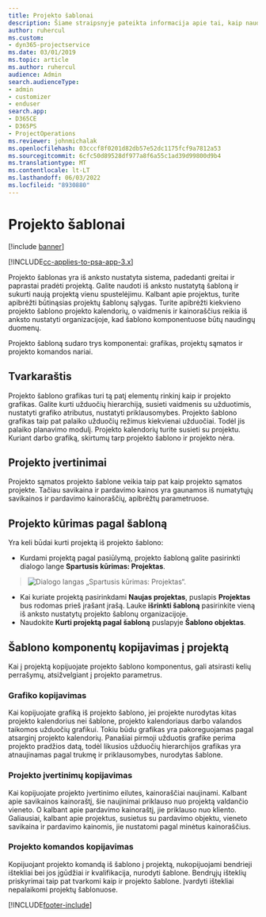 ```yaml
---
title: Projekto šablonai
description: Šiame straipsnyje pateikta informacija apie tai, kaip naudoti projektų šablonus, skirtus greitam projektų nustatymui.
author: ruhercul
ms.custom:
- dyn365-projectservice
ms.date: 03/01/2019
ms.topic: article
ms.author: ruhercul
audience: Admin
search.audienceType:
- admin
- customizer
- enduser
search.app:
- D365CE
- D365PS
- ProjectOperations
ms.reviewer: johnmichalak
ms.openlocfilehash: 03cccf8f0201d82db57e52dc1175fcf9a7812a53
ms.sourcegitcommit: 6cfc50d89528df977a8f6a55c1ad39d99800d9b4
ms.translationtype: MT
ms.contentlocale: lt-LT
ms.lasthandoff: 06/03/2022
ms.locfileid: "8930880"
---
```

# <a name="project-templates"></a>Projekto šablonai 

[!include [banner](../includes/psa-now-project-operations.md)]

[!INCLUDE[cc-applies-to-psa-app-3.x](../includes/cc-applies-to-psa-app-3x.md)]

Projekto šablonas yra iš anksto nustatyta sistema, padedanti greitai ir paprastai pradėti projektą. Galite naudoti iš anksto nustatytą šabloną ir sukurti naują projektą vienu spustelėjimu. Kalbant apie projektus, turite apibrėžti būtinąsias projektų šablonų sąlygas. Turite apibrėžti kiekvieno projekto šablono projekto kalendorių, o vaidmenis ir kainoraščius reikia iš anksto nustatyti organizacijoje, kad šablono komponentuose būtų naudingų duomenų.

Projekto šabloną sudaro trys komponentai: grafikas, projektų sąmatos ir projekto komandos nariai.

## <a name="schedule"></a>Tvarkaraštis

Projekto šablono grafikas turi tą patį elementų rinkinį kaip ir projekto grafikas. Galite kurti užduočių hierarchiją, susieti vaidmenis su užduotimis, nustatyti grafiko atributus, nustatyti priklausomybes. Projekto šablono grafikas taip pat palaiko užduočių režimus kiekvienai užduočiai. Todėl jis palaiko planavimo modulį. Projekto kalendorių turite susieti su projektu. Kuriant darbo grafiką, skirtumų tarp projekto šablono ir projekto nėra.

## <a name="project-estimates"></a>Projekto įvertinimai

Projekto sąmatos projekto šablone veikia taip pat kaip projekto sąmatos projekte. Tačiau savikaina ir pardavimo kainos yra gaunamos iš numatytųjų savikainos ir pardavimo kainoraščių, apibrėžtų parametruose.

## <a name="creating-a-project-from-a-template"></a>Projekto kūrimas pagal šabloną
 
Yra keli būdai kurti projektą iš projekto šablono:

- Kurdami projektą pagal pasiūlymą, projekto šabloną galite pasirinkti dialogo lange **Spartusis kūrimas: Projektas**.

> ![Dialogo langas „Spartusis kūrimas: Projektas“.](media/project-11.png)

- Kai kuriate projektą pasirinkdami **Naujas projektas**, puslapis **Projektas** bus rodomas prieš įrašant įrašą. Lauke **išrinkti šabloną** pasirinkite vieną iš anksto nustatytų projekto šablonų organizacijoje.
- Naudokite **Kurti projektą pagal šabloną** puslapyje **Šablono objektas**.

## <a name="copying-components-of-template-to-project"></a>Šablono komponentų kopijavimas į projektą

Kai į projektą kopijuojate projekto šablono komponentus, gali atsirasti kelių perrašymų, atsižvelgiant į projekto parametrus.

### <a name="copying-the-schedule"></a>Grafiko kopijavimas

Kai kopijuojate grafiką iš projekto šablono, jei projekte nurodytas kitas projekto kalendorius nei šablone, projekto kalendoriaus darbo valandos taikomos užduočių grafikui. Tokiu būdu grafikas yra pakoreguojamas pagal atsarginį projekto kalendorių. Panašiai pirmoji užduotis grafike perima projekto pradžios datą, todėl likusios užduočių hierarchijos grafikas yra atnaujinamas pagal trukmę ir priklausomybes, nurodytas šablone. 

### <a name="copying-project-estimates"></a>Projekto įvertinimų kopijavimas 

Kai kopijuojate projekto įvertinimo eilutes, kainoraščiai naujinami. Kalbant apie savikainos kainoraštį, šie naujinimai priklauso nuo projektą valdančio vieneto. O kalbant apie pardavimo kainoraštį, jie priklauso nuo kliento. Galiausiai, kalbant apie projektus, susietus su pardavimo objektu, vieneto savikaina ir pardavimo kainomis, jie nustatomi pagal minėtus kainoraščius.

### <a name="copying-a-project-team"></a>Projekto komandos kopijavimas

Kopijuojant projekto komandą iš šablono į projektą, nukopijuojami bendrieji ištekliai bei jos įgūdžiai ir kvalifikacija, nurodyti šablone. Bendrųjų išteklių priskyrimai taip pat tvarkomi kaip ir projekto šablone. Įvardyti ištekliai nepalaikomi projektų šablonuose.


[!INCLUDE[footer-include](../includes/footer-banner.md)]
